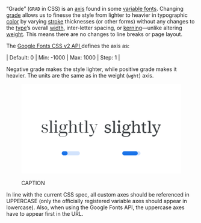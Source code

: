 
“Grade” (`GRAD` in CSS) is an [axis](/glossary/axis_in_variable_fonts) found in some [variable fonts](/glossary/variable_fonts). Changing [grade](INSERT_URL) allows us to finesse the style from lighter to heavier in typographic [color](INSERT_URL) by varying [stroke](INSERT_URL) thicknesses (or other forms) without any changes to the [type](INSERT_URL)’s overall [width](INSERT_URL), inter-letter spacing, or [kerning](INSERT_URL)—unlike altering [weight](INSERT_URL). This means there are no changes to line breaks or page layout.

The [Google Fonts CSS v2 API ](https://developers.google.com/fonts/docs/css2) defines the axis as:

| Default: 0 | Min: -1000 | Max: 1000 | Step: 1 |

Negative grade makes the style lighter, while positive grade makes it heavier. The units are the same as in the weight (`wght`) axis.

<figure>

![ALT_TEXT](images/thumbnail.svg)
<figcaption>CAPTION</figcaption>

</figure>

In line with the current CSS spec, all custom axes should be referenced in UPPERCASE (only the officially registered variable axes should appear in lowercase). Also, when using the Google Fonts API, the uppercase axes have to appear first in the URL.
